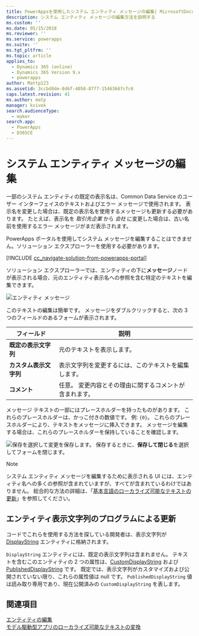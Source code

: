 ```yaml
---
title: PowerAppsを使用したシステム エンティティ メッセージの編集| MicrosoftDocs
description: システム エンティティ メッセージの編集方法を説明する
ms.custom: ''
ms.date: 05/15/2018
ms.reviewer: ''
ms.service: powerapps
ms.suite: ''
ms.tgt_pltfrm: ''
ms.topic: article
applies_to:
  - Dynamics 365 (online)
  - Dynamics 365 Version 9.x
  - powerapps
author: Mattp123
ms.assetid: 3ccbd8de-8d6f-4058-87f7-15463667cfc6
caps.latest.revision: 41
ms.author: matp
manager: kvivek
search.audienceType:
  - maker
search.app:
  - PowerApps
  - D365CE
---
```

# <a name="edit-system-entity-messages"></a>システム エンティティ メッセージの編集

一部のシステム エンティティの既定の表示名は、Common Data Service のユーザー インターフェイスのテキストおよびエラー メッセージで使用されます。 表示名を変更した場合は、既定の表示名を使用するメッセージも更新する必要があります。 たとえば、表示名を *取引先企業* から *会社* に変更した場合は、古い名前を使用するエラー メッセージがまだ表示されます。  

PowerApps ポータルを使用してシステム メッセージを編集することはできません。ソリューション エクスプローラーを使用する必要があります。

[!INCLUDE [cc_navigate-solution-from-powerapps-portal](../../includes/cc_navigate-solution-from-powerapps-portal.md)]

ソリューション エクスプローラーでは、エンティティの下に**メッセージ**ノードが表示される場合、元のエンティティ表示名への参照を含む特定のテキストを編集できます。 

![エンティティ メッセージ](../model-driven-apps/media/entity-messages.png)

このテキストの編集は簡単です。 メッセージをダブルクリックすると、次の 3 つのフィールドのあるフォームが表示されます。  
  
|フィールド|説明|  
|-----------|-----------------|  
|**既定の表示文字列**|元のテキストを表示します。|  
|**カスタム表示文字列**|表示文字列を変更するには、このテキストを編集します。|  
|**コメント**|任意。 変更内容とその理由に関するコメントが含まれます。|  
  
メッセージ テキストの一部にはプレースホルダーを持ったものがあります。 これらのプレースホルダーは、かっこ付きの数値です。 例: `{0}`。 これらのプレースホルダーにより、テキストをメッセージに挿入できます。 メッセージを編集する場合は、これらのプレースホルダーを保持していることを確認します。 

![保存](media/save-entity-icon-solution-explorer.png)を選択して変更を保存します。 保存するときに、**保存して閉じる**を選択してフォームを閉じます。

> [!NOTE]
> システム エンティティ メッセージを編集するために表示される UI には、エンティティ名への多くの参照が含まれていますが、すべてが含まれているわけではありません。 総合的な方法の詳細は、「[基本言語のローカライズ可能なテキストの更新](../model-driven-apps/translate-localizable-text.md#updating-localizable-text-in-the-base-language)」を参照してください。

## <a name="programmatically-update-entity-display-strings"></a>エンティティ表示文字列のプログラムによる更新

コードでこれらを使用する方法を探している開発者は、表示文字列が [DisplayString](../../developer/common-data-service/reference/entities/displaystring.md) エンティティに格納されます。 

`DisplayString` エンティティには、既定の表示文字列は含まれません。 テキストを含むこのエンティティの 2 つの属性は、[CustomDisplayString](../../developer/common-data-service/reference/entities/displaystring.md#BKMK_CustomDisplayString) および [PublishedDisplayString](../../developer/common-data-service/reference/entities/displaystring.md#BKMK_PublishedDisplayString) です。 既定では、表示文字列がカスタマイズおよび公開されていない限り、これらの属性値は null です。 `PublishedDisplayString` 値は読み取り専用であり、現在公開済みの `CustomDisplayString` を表します。
 
## <a name="see-also"></a>関連項目
[エンティティの編集](edit-entities.md)<br />
[モデル駆動型アプリのローカライズ可能なテキストの変換](../model-driven-apps/translate-localizable-text.md)
